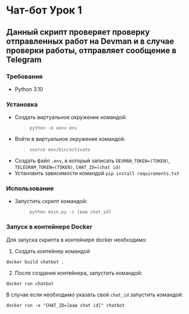 # Чат-бот Урок 1

## Данный скрипт проверяет проверку отправленных работ на Devman и в случае проверки работы, отправляет сообщение в Telegram

### Требования

- Python 3.10

### Установка
- Создать виртуальное окружение командой:
    > `python -m venv env`
- Войти в виртуальное окружение командой:
    > `source env/bin/activate`
- Создать файл `.env`, в который записать `DEVMAN_TOKEN=(TOKEN)`, `TELEGRAM_TOKEN=(TOKEN)`, `CHAT_ID=(chat id)`
- Установить зависимости командой `pip install requirements.txt`

### Использование
- Запустить скрипт командой:
    > `python main.py -c [ваш chat_id]`

### Запуск в контейнере Docker

Для запуска скрипта в контейнере docker необходимо:

1. Создать контейнер командой 
  ```commandline
  docker build chatbot .
  ```
2. После создания контейнера, запустить командой:
```commandline
docker run chatbot
```
В случае если необходимо указать свой `chat_id` запустить командой:
```commandline
docker run -e "CHAT_ID=[ваш chat id]" chatbot
```

